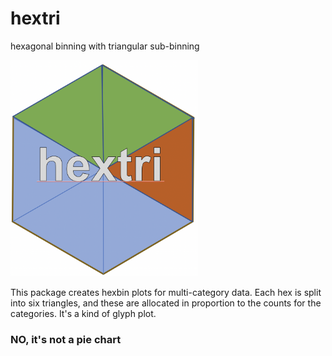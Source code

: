 # hextri
hexagonal binning with triangular sub-binning

<img src="inst/figures/hextri.png" width=300>

This package creates hexbin plots for multi-category data. Each hex is split into six triangles, 
and these are allocated in proportion to the counts for the categories.  It's a kind of glyph plot.

### NO, it's not a pie chart
